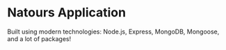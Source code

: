 # Natours Application

Built using modern technologies: Node.js, Express, MongoDB, Mongoose, and a lot of packages!